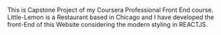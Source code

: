 This is Capstone Project of my Coursera Professional Front End course.
Little-Lemon is a Restaurant based in Chicago and I have developed the front-End of this Website considering the modern styling in REACTJS.
